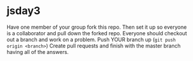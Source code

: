 # jsday3

Have one member of your group fork this repo.  Then set it up so everyone is a collaborator and pull down the forked repo.
Everyone should checkout out a branch and work on a problem. 
Push YOUR branch up (`git push origin <branch>`)
Create pull requests and finish with the master branch having all of the answers.
